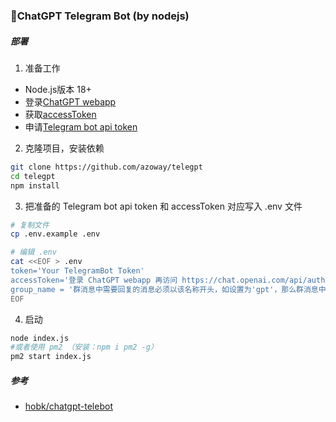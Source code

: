 ### 🔮ChatGPT Telegram Bot (by nodejs)

##### 部署
1. 准备工作
- Node.js版本 18+
- 登录[ChatGPT webapp](https://chat.openai.com/) 
- 获取[accessToken](https://chat.openai.com/api/auth/session)
- 申请[Telegram bot api token](https://t.me/BotFather)
  
2. 克隆项目，安装依赖
```bash
git clone https://github.com/azoway/telegpt
cd telegpt
npm install
```
  
3. 把准备的 Telegram bot api token 和 accessToken 对应写入 .env 文件
```bash
# 复制文件
cp .env.example .env

# 编辑 .env
cat <<EOF > .env
token='Your TelegramBot Token'
accessToken='登录 ChatGPT webapp 再访问 https://chat.openai.com/api/auth/session, 获取 accessToken 字段'
group_name = '群消息中需要回复的消息必须以该名称开头，如设置为'gpt'，那么群消息中必须以/gpt开头才会触发回复'
EOF
```
  
4. 启动
```bash
node index.js
#或者使用 pm2 （安装：npm i pm2 -g）
pm2 start index.js
``` 
  
##### 参考
* [hobk/chatgpt-telebot](https://github.com/hobk/chatgpt-telebot)
  
